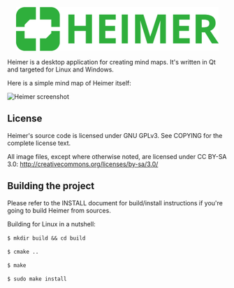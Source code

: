 <p align="center"><img src="src/images/logo/logotypehorizontal.png" alt="Heimer" height="100px"></p>

Heimer is a desktop application for creating mind maps. It's written in Qt and targeted for Linux and Windows.

Here is a simple mind map of Heimer itself:

![Heimer screenshot](/screenshots/1.0.0/Heimer.png?raw=true)

## License

Heimer's source code is licensed under GNU GPLv3. 
See COPYING for the complete license text.

All image files, except where otherwise noted, are licensed under
CC BY-SA 3.0: http://creativecommons.org/licenses/by-sa/3.0/

## Building the project

Please refer to the INSTALL document for build/install instructions if you're
going to build Heimer from sources.

Building for Linux in a nutshell:

`$ mkdir build && cd build`

`$ cmake ..`

`$ make`

`$ sudo make install`

